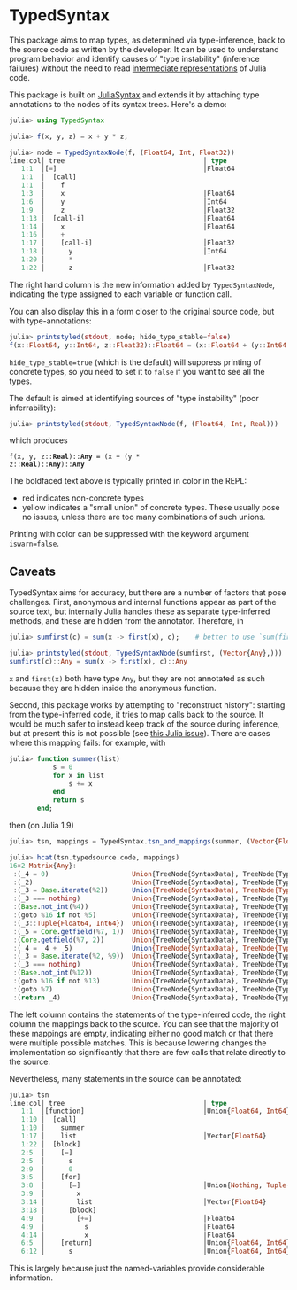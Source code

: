 # TypedSyntax

This package aims to map types, as determined via type-inference, back to the source code as written by the developer. It can be used to understand program behavior and identify causes of "type instability" (inference failures) without the need to read [intermediate representations](https://docs.julialang.org/en/v1/devdocs/ast/) of Julia code.

This package is built on [JuliaSyntax](https://github.com/JuliaLang/JuliaSyntax.jl) and extends it by attaching type annotations to the nodes of its syntax trees. Here's a demo:

```julia
julia> using TypedSyntax

julia> f(x, y, z) = x + y * z;

julia> node = TypedSyntaxNode(f, (Float64, Int, Float32))
line:col│ tree                                   │ type
   1:1  │[=]                                     │Float64
   1:1  │  [call]
   1:1  │    f
   1:3  │    x                                   │Float64
   1:6  │    y                                   │Int64
   1:9  │    z                                   │Float32
   1:13 │  [call-i]                              │Float64
   1:14 │    x                                   │Float64
   1:16 │    +
   1:17 │    [call-i]                            │Float32
   1:18 │      y                                 │Int64
   1:20 │      *
   1:22 │      z                                 │Float32
```

The right hand column is the new information added by `TypedSyntaxNode`, indicating the type assigned to each variable or function call.

You can also display this in a form closer to the original source code, but with type-annotations:

```julia
julia> printstyled(stdout, node; hide_type_stable=false)
f(x::Float64, y::Int64, z::Float32)::Float64 = (x::Float64 + (y::Int64 * z::Float32)::Float32)::Float64
```

`hide_type_stable=true` (which is the default) will suppress printing of concrete types, so you need to set it to `false` if you want to see all the types.

The default is aimed at identifying sources of "type instability" (poor inferrability):

```julia
julia> printstyled(stdout, TypedSyntaxNode(f, (Float64, Int, Real)))
```

which produces

<code>f(x, y, z::<b>Real</b>)::<b>Any</b> = (x + (y * z::<b>Real</b>)::<b>Any</b>)::<b>Any</b></code>

The boldfaced text above is typically printed in color in the REPL:

- red indicates non-concrete types
- yellow indicates a "small union" of concrete types. These usually pose no issues, unless there are too many combinations of such unions.

Printing with color can be suppressed with the keyword argument `iswarn=false`.

## Caveats

TypedSyntax aims for accuracy, but there are a number of factors that pose challenges.
First, anonymous and internal functions appear as part of the source text, but internally Julia handles these as separate type-inferred methods, and these are hidden from the annotator.
Therefore, in

```julia
julia> sumfirst(c) = sum(x -> first(x), c);    # better to use `sum(first, c)` but this is just an illustration

julia> printstyled(stdout, TypedSyntaxNode(sumfirst, (Vector{Any},)))
sumfirst(c)::Any = sum(x -> first(x), c)::Any
```

`x` and `first(x)` both have type `Any`, but they are not annotated as such because they are hidden inside the anonymous function.

Second, this package works by attempting to "reconstruct history": starting from the type-inferred code, it tries to map calls back to the source. It would be much safer to instead keep track of the source during inference, but at present this is not possible (see [this Julia issue](https://github.com/JuliaLang/julia/issues/31162)). There are cases where this mapping fails: for example, with

```julia
julia> function summer(list)
           s = 0
           for x in list
               s += x
           end
           return s
       end;
```
then (on Julia 1.9)
```julia
julia> tsn, mappings = TypedSyntax.tsn_and_mappings(summer, (Vector{Float64},));

julia> hcat(tsn.typedsource.code, mappings)
16×2 Matrix{Any}:
 :(_4 = 0)                     Union{TreeNode{SyntaxData}, TreeNode{TypedSyntaxData}}[]
 :(_2)                         Union{TreeNode{SyntaxData}, TreeNode{TypedSyntaxData}}[list]
 :(_3 = Base.iterate(%2))      Union{TreeNode{SyntaxData}, TreeNode{TypedSyntaxData}}[(= x list)]
 :(_3 === nothing)             Union{TreeNode{SyntaxData}, TreeNode{TypedSyntaxData}}[]
 :(Base.not_int(%4))           Union{TreeNode{SyntaxData}, TreeNode{TypedSyntaxData}}[]
 :(goto %16 if not %5)         Union{TreeNode{SyntaxData}, TreeNode{TypedSyntaxData}}[]
 :(_3::Tuple{Float64, Int64})  Union{TreeNode{SyntaxData}, TreeNode{TypedSyntaxData}}[]
 :(_5 = Core.getfield(%7, 1))  Union{TreeNode{SyntaxData}, TreeNode{TypedSyntaxData}}[]
 :(Core.getfield(%7, 2))       Union{TreeNode{SyntaxData}, TreeNode{TypedSyntaxData}}[]
 :(_4 = _4 + _5)               Union{TreeNode{SyntaxData}, TreeNode{TypedSyntaxData}}[(+= s x)]
 :(_3 = Base.iterate(%2, %9))  Union{TreeNode{SyntaxData}, TreeNode{TypedSyntaxData}}[]
 :(_3 === nothing)             Union{TreeNode{SyntaxData}, TreeNode{TypedSyntaxData}}[]
 :(Base.not_int(%12))          Union{TreeNode{SyntaxData}, TreeNode{TypedSyntaxData}}[]
 :(goto %16 if not %13)        Union{TreeNode{SyntaxData}, TreeNode{TypedSyntaxData}}[]
 :(goto %7)                    Union{TreeNode{SyntaxData}, TreeNode{TypedSyntaxData}}[]
 :(return _4)                  Union{TreeNode{SyntaxData}, TreeNode{TypedSyntaxData}}[s]
```
The left column contains the statements of the type-inferred code, the right column the mappings back to the source.
You can see that the majority of these mappings are empty, indicating either no good match or that there were multiple possible matches. This is because lowering changes the implementation so significantly that there are few calls that relate directly to the source.

Nevertheless, many statements in the source can be annotated:

```julia
julia> tsn
line:col│ tree                                   │ type
   1:1  │[function]                              │Union{Float64, Int64}
   1:10 │  [call]
   1:10 │    summer
   1:17 │    list                                │Vector{Float64}
   1:22 │  [block]
   2:5  │    [=]
   2:5  │      s
   2:9  │      0
   3:5  │    [for]
   3:8  │      [=]                               │Union{Nothing, Tuple{Float64, Int64}}
   3:9  │        x
   3:14 │        list                            │Vector{Float64}
   3:18 │      [block]
   4:9  │        [+=]                            │Float64
   4:9  │          s                             │Float64
   4:14 │          x                             │Float64
   6:5  │    [return]                            │Union{Float64, Int64}
   6:12 │      s                                 │Union{Float64, Int64}
```
This is largely because just the named-variables provide considerable information.
